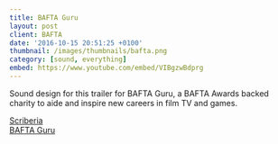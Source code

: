 ```yaml
---
title: BAFTA Guru
layout: post
client: BAFTA
date: '2016-10-15 20:51:25 +0100'
thumbnail: /images/thumbnails/bafta.png
category: [sound, everything]
embed: https://www.youtube.com/embed/VIBgzwBdprg
---
```


Sound design for this trailer for BAFTA Guru, a BAFTA Awards backed charity to aide and inspire new careers in film TV and games.

[Scriberia](http://www.scriberia.co.uk/)  
[BAFTA Guru](http://guru.bafta.org/)
